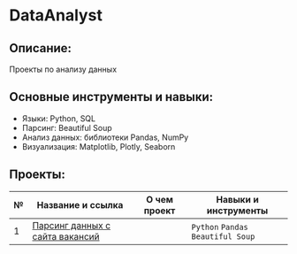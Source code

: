 # DataAnalyst

## Описание:

Проекты по анализу данных

## Основные инструменты и навыки:

- Языки: Python, SQL
- Парсинг: Beautiful Soup
- Анализ данных: библиотеки Pandas, NumPy
- Визуализация: Matplotlib, Plotly, Seaborn

## Проекты:

| №   | Название и ссылка                                                    | О чем проект | Навыки и инструменты               |
| --- | -------------------------------------------------------------------- | ------------ | ---------------------------------- |
| 1   | [Парсинг данных с сайта вакансий](scrape-job-postings-data-analyst/) |              | `Python` `Pandas` `Beautiful Soup` |
